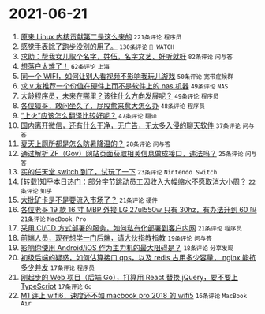 # 2021-06-21

1. [原来 Linux 内核贡献第二是这么来的](https://www.v2ex.com/t/784789) `221条评论` `程序员`
1. [感觉手表除了跑步没别的用了。](https://www.v2ex.com/t/784736) `130条评论` ` WATCH`
1. [求助：帮我女儿取个名字，姓伍，名字文艺、好听就好](https://www.v2ex.com/t/784893) `82条评论` `问与答`
1. [想落户太难了！](https://www.v2ex.com/t/784802) `62条评论` `上海`
1. [同一个 WIFI，如何让别人看视频不影响我玩儿游戏](https://www.v2ex.com/t/784747) `50条评论` `宽带症候群`
1. [求 v 友推荐一个价值在硬件上而不是软件上的 nas 机器](https://www.v2ex.com/t/784746) `49条评论` `NAS`
1. [大龄程序员，未来在哪里？该往什么方向发展呢？](https://www.v2ex.com/t/784754) `49条评论` `程序员`
1. [各位猿哥，敢问坐久了，屁股愈来愈大怎么办](https://www.v2ex.com/t/784727) `48条评论` `程序员`
1. [“上火”应该怎么翻译比较好呢？](https://www.v2ex.com/t/784881) `47条评论` `翻译`
1. [国内离开微信，还有什么干净，无广告，无太多入侵的聊天软件](https://www.v2ex.com/t/784810) `37条评论` `问与答`
1. [夏天上厕所都是怎么防暑降温的？](https://www.v2ex.com/t/784710) `28条评论` `问与答`
1. [通过解析 ZF（Gov）网站页面获取相关信息做成接口，违法吗？](https://www.v2ex.com/t/784851) `25条评论` `问与答`
1. [买的任天堂 switch 到了，试玩了一下](https://www.v2ex.com/t/784843) `23条评论` `Nintendo Switch`
1. [[转载]知乎本日热门：部分字节跳动员工因收入大幅缩水不愿取消大小周？](https://www.v2ex.com/t/784875) `22条评论` `知乎`
1. [大批矿卡是不是要流入市场了？](https://www.v2ex.com/t/784880) `21条评论` `硬件`
1. [各位老哥 19 款 16 寸 MBP 外接 LG 27ul550w 只有 30hz，有办法升到 60 吗](https://www.v2ex.com/t/784858) `21条评论` `MacBook Pro`
1. [采用 CI/CD 方式部署的服务，如何私有化部署到客户内网](https://www.v2ex.com/t/784729) `21条评论` `程序员`
1. [前端人员，现在想学一门后端，请大伙指教指教](https://www.v2ex.com/t/784813) `19条评论` `问与答`
1. [影响你使用 Android/iOS 作为主力机的最大阻碍是？](https://www.v2ex.com/t/784866) `18条评论` `分享发现`
1. [初级后端的疑惑，如何估算接口 qps，以及 redis 占用多少容量， nginx 能抗多少并发](https://www.v2ex.com/t/784806) `17条评论` `程序员`
1. [刚起步的 Web 项目（后端 Go），打算用 React 替换 jQuery，要不要上 TypeScript](https://www.v2ex.com/t/784774) `17条评论` `Go`
1. [M1 连上 wifi6，速度还不如 macbook pro 2018 的 wifi5](https://www.v2ex.com/t/784916) `16条评论` `MacBook Air`
